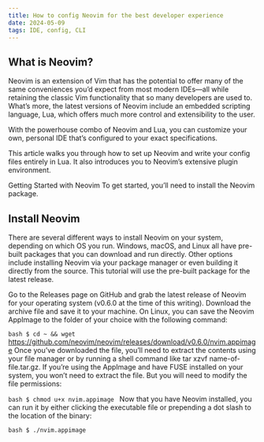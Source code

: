 ```yaml
---
title: How to config Neovim for the best developer experience
date: 2024-05-09
tags: IDE, config, CLI
---
```


## What is Neovim?

Neovim is an extension of Vim that has the potential to offer many of the same conveniences you’d expect from most modern IDEs—all while retaining the classic Vim functionality that so many developers are used to. What’s more, the latest versions of Neovim include an embedded scripting language, Lua, which offers much more control and extensibility to the user.

With the powerhouse combo of Neovim and Lua, you can customize your own, personal IDE that’s configured to your exact specifications.

This article walks you through how to set up Neovim and write your config files entirely in Lua. It also introduces you to Neovim’s extensive plugin environment.

Getting Started with Neovim
To get started, you’ll need to install the Neovim package.

## Install Neovim

There are several different ways to install Neovim on your system, depending on which OS you run. Windows, macOS, and Linux all have pre-built packages that you can download and run directly. Other options include installing Neovim via your package manager or even building it directly from the source. This tutorial will use the pre-built package for the latest release.

Go to the Releases page on GitHub and grab the latest release of Neovim for your operating system (v0.6.0 at the time of this writing). Download the archive file and save it to your machine. On Linux, you can save the Neovim AppImage to the folder of your choice with the following command:

`bash $ cd ~ && wget `
https://github.com/neovim/neovim/releases/download/v0.6.0/nvim.appimage
Once you’ve downloaded the file, you’ll need to extract the contents using your file manager or by running a shell command like tar xzvf name-of-file.tar.gz. If you’re using the AppImage and have FUSE installed on your system, you won’t need to extract the file. But you will need to modify the file permissions:

`bash $ chmod u+x nvim.appimage `
Now that you have Neovim installed, you can run it by either clicking the executable file or prepending a dot slash to the location of the binary:

`bash $ ./nvim.appimage `
